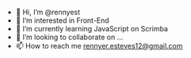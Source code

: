 - 👋 Hi, I’m @rennyest
- 👀 I’m interested in Front-End
- 🌱 I’m currently learning JavaScript on Scrimba
- 💞️ I’m looking to collaborate on ...
- 📫 How to reach me rennyer.esteves12@gmail.com

<!---
rennyest/rennyest is a ✨ special ✨ repository because its `README.md` (this file) appears on your GitHub profile.
You can click the Preview link to take a look at your changes.
--->
